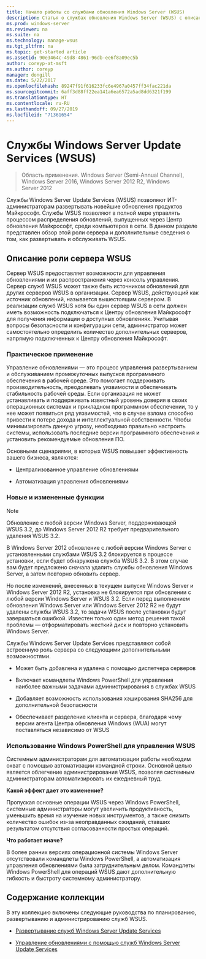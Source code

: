 ```yaml
---
title: Начало работы со службами обновления Windows Server (WSUS)
description: Статья о службах обновления Windows Server (WSUS) с описанием роли сервера и ее применения на практике
ms.prod: windows-server
ms.reviewer: na
ms.suite: na
ms.technology: manage-wsus
ms.tgt_pltfrm: na
ms.topic: get-started article
ms.assetid: 90e3464c-49d8-4861-96db-ee6f8a09ec5b
author: coreyp-at-msft
ms.author: coreyp
manager: dongill
ms.date: 5/22/2017
ms.openlocfilehash: 89247f91f616233fc6e4967a0457ff34fac221da
ms.sourcegitcommit: 6aff3d88ff22ea141a6ea6572a5ad8dd6321f199
ms.translationtype: HT
ms.contentlocale: ru-RU
ms.lasthandoff: 09/27/2019
ms.locfileid: "71361654"
---
```

# <a name="windows-server-update-services-wsus"></a>Службы Windows Server Update Services (WSUS)

>Область применения. Windows Server (Semi-Annual Channel), Windows Server 2016, Windows Server 2012 R2, Windows Server 2012

Службы Windows Server Update Services (WSUS) позволяют ИТ-администраторам развертывать новейшие обновления продуктов Майкрософт. Службы WSUS позволяют в полной мере управлять процессом распределения обновлений, выпущенных через Центр обновления Майкрософт, среди компьютеров в сети. В данном разделе представлен обзор этой роли сервера и дополнительные сведения о том, как развертывать и обслуживать WSUS.

## <a name="wsus-server-role-description"></a>Описание роли сервера WSUS
Сервер WSUS предоставляет возможности для управления обновлениями и их распространения через консоль управления. Сервер служб WSUS может также быть источником обновлений для других серверов WSUS в организации. Сервер WSUS, действующий как источник обновлений, называется вышестоящим сервером. В реализации служб WSUS хотя бы один сервер WSUS в сети должен иметь возможность подключаться к Центру обновления Майкрософт для получения информации о доступных обновлениях. Учитывая вопросы безопасности и конфигурации сети, администратор может самостоятельно определить количество дополнительных серверов, напрямую подключенных к Центру обновления Майкрософт.

### <a name="practical-applications"></a>Практическое применение
Управление обновлениями — это процесс управления развертыванием и обслуживанием промежуточных выпусков программного обеспечения в рабочей среде. Это помогает поддерживать производительность, преодолевать уязвимости и обеспечивать стабильность рабочей среды. Если организация не может устанавливать и поддерживать известный уровень доверия в своих операционных системах и прикладном программном обеспечении, то у нее может появиться ряд уязвимостей, что в случае взлома способно привести к потере дохода и интеллектуальной собственности. Чтобы минимизировать данную угрозу, необходимо правильно настроить системы, использовать последние версии программного обеспечения и установить рекомендуемые обновления ПО.

Основными сценариями, в которых WSUS повышает эффективность вашего бизнеса, являются:

-   Централизованное управление обновлениями

-   Автоматизация управления обновлениями

### <a name="new-and-changed-functionality"></a>Новые и измененные функции

> [!NOTE]
> Обновление с любой версии Windows Server, поддерживающей WSUS 3.2, до Windows Server 2012 R2 требует предварительного удаления WSUS 3.2.
> 
> В Windows Server 2012 обновление с любой версии Windows Server с установленными службами WSUS 3.2 блокируется в процессе установки, если будет обнаружена служба WSUS 3.2. В этом случае вам будет предложено сначала удалить службы обновления Windows Server, а затем повторно обновить сервер.
> 
> Но после изменений, внесенных в текущем выпуске Windows Server и Windows Server 2012 R2, установка не блокируется при обновлении с любой версии Windows Server и WSUS 3.2. Если перед выполнением обновления Windows Server или Windows Server 2012 R2 не будут удалены службы WSUS 3.2, то задачи WSUS после установки будут завершаться ошибкой. Известен только один метод решения такой проблемы — отформатировать жесткий диск и повторно установить Windows Server.

Службы Windows Server Update Services представляют собой встроенную роль сервера со следующими дополнительными возможностями.

-   Может быть добавлена и удалена с помощью диспетчера серверов

-   Включает командлеты Windows PowerShell для управления наиболее важными задачами администрирования в службах WSUS

-   Добавляет возможность использования хэширования SHA256 для дополнительной безопасности

-   Обеспечивает разделение клиента и сервера, благодаря чему версии агента Центра обновления Windows (WUA) могут поставляться независимо от WSUS

### <a name="using-windows-powershell-to-manage-wsus"></a>Использование Windows PowerShell для управления WSUS
Системным администраторам для автоматизации работы необходим охват с помощью автоматизации командной строки. Основной целью является облегчение администрирования WSUS, позволяя системным администраторам автоматизировать их ежедневный труд.

**Какой эффект дает это изменение?**

Пропуская основные операции WSUS через Windows PowerShell, системные администраторы могут увеличить продуктивность, уменьшить время на изучение новых инструментов, а также снизить количество ошибок из-за неоправданных ожиданий, ставших результатом отсутствия согласованности простых операций.

**Что работает иначе?**

В более ранних версиях операционной системы Windows Server отсутствовали командлеты Windows PowerShell, а автоматизация управления обновлениями была затруднительным делом. Командлеты Windows PowerShell для операций WSUS дают дополнительную гибкость и быстроту системному администратору.

## <a name="in-this-collection"></a>Содержание коллекции
В эту коллекцию включены следующие руководства по планированию, развертыванию и администрированию служб WSUS.

-   [Развертывание служб Windows Server Update Services](../deploy/deploy-windows-server-update-services.md)

-   [Управление обновлениями с помощью служб Windows Server Update Services](../manage/update-management-with-windows-server-update-services.md)


